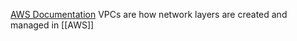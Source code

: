 [AWS Documentation](https://docs.aws.amazon.com/vpc/index.html)
VPCs are how network layers are created and managed in [[AWS]]